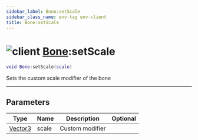 ```yaml
---
sidebar_label: Bone:setScale
sidebar_class_name: env-tag env-client
title: Bone:setScale
---
```


# <img src='/img/wiki/client.png' alt='client' classname='env-tag' /> [Bone](../bone/README.md):setScale

```lua
void Bone:setScale(scale)
```

Sets the custom scale modifier of the bone<br/>

-----------------
## Parameters

| Type   | Name | Description | Optional |
| ------ | ---- | ----------- | -------: |
| [Vector3](../vector3/README.md) | scale | Custom modifier |   |
